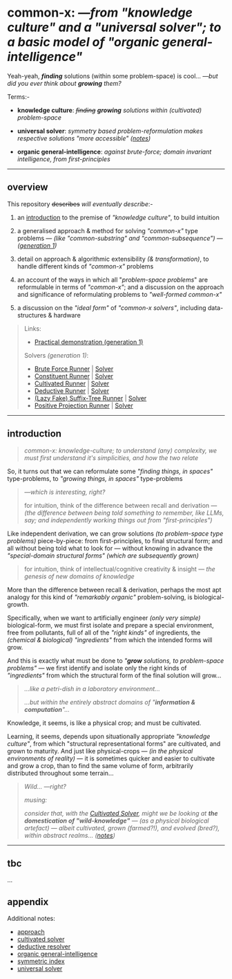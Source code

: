 # common-x: *—from "knowledge culture" and a "universal solver"; to a basic model of "organic general-intelligence"*

Yeah-yeah, ***finding*** solutions (within some problem-space) is cool... *—but did you ever think about **growing** them?*

Terms:-

-  **knowledge culture**:  *~~finding~~ **growing** solutions within (cultivated) problem-space*

- **universal solver**:  *symmetry based problem-reformulation makes respective solutions "more accessible" ([notes](./notes/universal%20solver.md))*

- **organic general-intelligence**:  *against brute-force; domain invariant intelligence, from first-principles*

---
## overview

This repository ~~describes~~ *will eventually describe*:-

1. an [introduction](#introduction) to the premise of *"knowledge culture"*, to build intuition

2. a generalised approach & method for solving *"common-x"* type problems — *(like "common-substring" and "common-subsequence")* — *([generation 1](./src/generation_1.ts))*

3. detail on approach & algorithmic extensibility *(& transformation)*, to handle different kinds of *"common-x"* problems

4. an account of the ways in which all "*problem-space problems*" are reformulable in terms of *"common-x"*; and a discussion on the approach and significance of reformulating problems to *"well-formed common-x"*

5. a discussion on the *"ideal form"* of *"common-x solvers"*, including data-structures & hardware

> Links:
> - [Practical demonstration (generation 1)](./src/generation_1.ts)
> 
> Solvers *(generation 1)*:
>  - [Brute Force Runner](./src/gen_1/runners/bruteForceRunner.ts) | [Solver](./src/gen_1/solvers/BruteForceSolver.ts)
>  - [Constituent Runner](./src/gen_1/runners/constituientRunner.ts) | [Solver](./src/gen_1/solvers/ConstituientSolver.ts)
>  - [Cultivated Runner](./src/gen_1/runners/cultivatedRunner.ts) | [Solver](./src/gen_1/solvers/CultivatedSolver.ts)
>  - [Deductive Runner](./src/gen_1/runners/deductiveRunner.ts) | [Solver](./src/gen_1/solvers/DeductiveResolver.ts)
>  - [(Lazy Fake) Suffix-Tree Runner](./src/gen_1/runners/lazyFakeSuffixTreeRunner.ts) | [Solver](./src/gen_1/solvers/LazyFakeSuffixTreeSolver.ts)
>  - [Positive Projection Runner](./src/gen_1/runners/projectionSolver.ts) | [Solver](./src/gen_1/solvers/ProjectionSolver.ts)

---

## introduction
> *common-x: knowledge-culture; to understand (any) complexity, we must first understand it's simplicities, and how the two relate*

So, it turns out that we can reformulate some *"finding things, in spaces"* type-problems, to *"growing things, in spaces"* type-problems

> *—which is interesting, right?*
> 
> for intuition, think of the difference between recall and derivation — *(the difference between being told something to remember, like LLMs, say; and independently working things out from "first-principles")*

Like independent derivation, we can grow solutions *(to problem-space type problems)* piece-by-piece: from first-principles, to final structural form; and all without being told what to look for — without knowing in advance the *"special-domain structural forms" (which are subsequently grown)*

> for intuition, think of intellectual/cognitive creativity & insight — *the genesis of new domains of knowledge*

More than the difference between recall & derivation, perhaps the most apt analogy for this kind of *"remarkably organic"* problem-solving, is biological-growth.

Specifically, when we want to artificially engineer *(only very simple)* biological-form, we must first isolate and prepare a special environment, free from pollutants, full of all of the *"right kinds"* of ingredients, the *(chemical & biological)* *"ingredients"* from which the intended forms will grow. 

And this is exactly what must be done to *"**grow** solutions, to problem-space problems"* —  we first identify and isolate only the right kinds of *"ingredients"* from which the structural form of the final solution will grow...

> *...like a petri-dish in a laboratory environment...*
> 
> *...but within the entirely abstract domains of "**information & computation**"...*

Knowledge, it seems, is like a physical crop; and must be cultivated.

Learning, it seems, depends upon situationally appropriate *"knowledge culture"*, from which "structural representational forms" are cultivated, and grown to maturity. And just like physical-crops — *(in the physical environments of reality)* — it is sometimes quicker and easier to cultivate and grow a crop, than to find the same volume of form, arbitrarily distributed throughout some terrain...

> *Wild...* *—right?*
> 
> *musing:*
> 
> 	*consider that, with the [Cultivated Solver](./src/gen_1/runners/cultivatedRunner.ts), might we be looking at **the domestication of "wild-knowledge"** — (as a physical biological artefact) — albeit cultivated, grown (farmed?!), and evolved (bred?), within abstract realms... ([notes](./notes/cultivated%20solver.md))*

---
## tbc

...


## appendix

Additional notes:
- [approach](./notes/approach.md)
- [cultivated solver](./notes/cultivated%20solver.md)
- [deductive resolver](./notes/deductive%20resolver.md)
- [organic general-intelligence](./notes/organic%20general%20intelligence.md)
- [symmetric index](./notes/symmetric%20index.md)
- [universal solver](./notes/universal%20solver.md)


